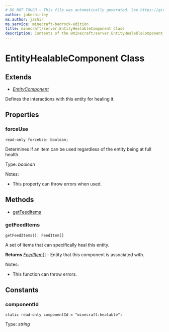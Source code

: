 ```yaml
---
# DO NOT TOUCH — This file was automatically generated. See https://github.com/mojang/minecraftapidocsgenerator to modify descriptions, examples, etc.
author: jakeshirley
ms.author: jashir
ms.service: minecraft-bedrock-edition
title: minecraft/server.EntityHealableComponent Class
description: Contents of the @minecraft/server.EntityHealableComponent class.
---
```

# EntityHealableComponent Class

## Extends
- [*EntityComponent*](EntityComponent.md)

Defines the interactions with this entity for healing it.

## Properties

### **forceUse**
`read-only forceUse: boolean;`

Determines if an item can be used regardless of the entity being at full health.

Type: *boolean*

Notes:
  - This property can throw errors when used.

## Methods
- [getFeedItems](#getfeeditems)

### **getFeedItems**
`
getFeedItems(): FeedItem[]
`

A set of items that can specifically heal this entity.

**Returns** [*FeedItem*](FeedItem.md)[] - Entity that this component is associated with.
  
Notes:
- This function can throw errors.

## Constants

### **componentId**
`static read-only componentId = "minecraft:healable";`

Type: *string*
